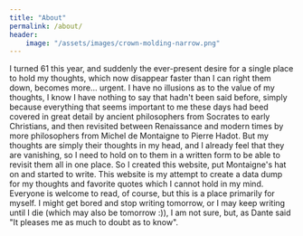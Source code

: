 ```yaml
---
title: "About"
permalink: /about/
header:
    image: "/assets/images/crown-molding-narrow.png"
---
```


I turned 61 this year, and suddenly the ever-present desire for a single place to hold my thoughts, which now disappear faster than I can right them down, becomes more... urgent. I have no illusions as to the value of my thoughts, I know I have nothing to say that hadn't been said before, simply because everything that seems important to me these days had beed covered in great detail by ancient philosophers from Socrates to early Christians, and then revisited between Renaissance and modern times by more philosophers from Michel de Montaigne to Pierre Hadot. But my thoughts are simply their thoughts in my head, and I already feel that they are vanishing, so I need to hold on to them in a written form to be able to revisit them all in one place. So I created this website, put Montaigne's hat on and started to write. This website is my attempt to create a data dump for my thoughts and favorite quotes which I cannot hold in my mind. Everyone is welcome to read, of course, but this is a place primarily for myself. I might get bored and stop writing tomorrow, or I may keep writing until I die 
(which may also be tomorrow :)), I am not sure, but, as Dante said "It pleases me as much to doubt as to know". 